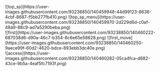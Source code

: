 <div>![top_sp](https://user-images.githubusercontent.com/93238850/140459948-44d99123-8636-4cbf-8687-f5bb277fb410.png)
![top_sp_menu](https://user-images.githubusercontent.com/93238850/140459970-2d229d6d-c0af-48a9-88c9-ad7a5290beba.png)</div>
<div>![first](https://user-images.githubusercontent.com/93238850/140460222-687038d6-d90a-46c7-b354-8c6e65e58628.png)
![first_move](https://user-images.githubusercontent.com/93238850/140460250-9aece99f-60d2-4620-bdce-893ebb3dc40e.png)</div>
![access](https://user-images.githubusercontent.com/93238850/140460282-05ca4fca-d682-43ce-9b5a-4eaf5fc7193f.png)
